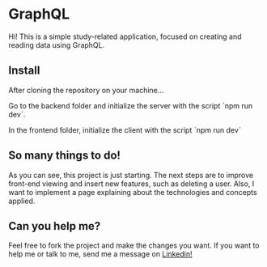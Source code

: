 # GraphQL
Hi! This is a simple study-related application, focused on creating and reading data using GraphQL.

## Install
After cloning the repository on your machine...


  Go to the backend folder and initialize the server with the script ˋnpm run devˋ.
  
  
  In the frontend folder, initialize the client with the script ˋnpm run devˋ

## So many things to do!
As you can see, this project is just starting. The next steps are to improve front-end viewing and insert new features, such as deleting a user. Also, I want to implement a page explaining about the technologies and concepts applied.

## Can you help me?
Feel free to fork the project and make the changes you want. If you want to help me or talk to me, send me a message on [Linkedin!](https://www.linkedin.com/in/lysialeao189411199/)
